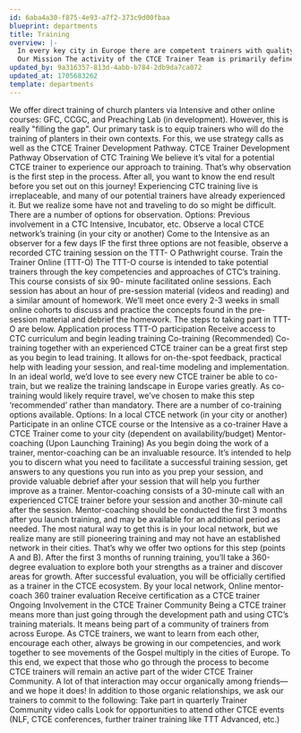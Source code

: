 ```yaml
---
id: 6aba4a30-f875-4e93-a7f2-373c9d00fbaa
blueprint: departments
title: Training
overview: |-
  In every key city in Europe there are competent trainers with quality training resources training planters and leaders in their own context and language. (Nice example. Ha!)
  Our Mission The activity of the CTCE Trainer Team is primarily defined in four areas corresponding to the key aspects of our vision. Every key city: We as the CTCE Trainer Team seek to help city leaders move training forward through strategy and coaching calls at least twice a year. We are also available to help leaders think through next steps or deal with particular challenges more often upon their need and request. A Trainer Team point person will be assigned to every person in our European Trainer Community, generally divided regionally among the CTC Trainer Team. Competent trainers: We help those who will be involved in training church planters in their local movement to develop along the CTCE Trainer Development Pathway. This process provides them with relevant theory, experience, feedback, mentor-coaching and support as they grow into being skilled, gospel-centred trainers of adult learners. Quality training resources: We know that even the best trainer needs quality training materials that they can use and contextualise as needed. Expecting each trainer to come up with their own training materials from scratch is burdensome on the trainers and will ultimately create a bottleneck for training. Therefore, the CTCE Trainer Team also works to create and curate various training curricula. We aim for these materials to be clear, simple and multipliable for leaders with varying levels of experience and in a multitude of different contexts. Own context and language: As part of the value of contextualising training, we realise that training must be run in the local languages of its target audience. For this reason, translation plays a vital role in seeing training multiply across Europe. While the on-the-ground work of translation will always be on the local leaders and their teams, we are happy to share our experience in this area.
updated_by: 9a316357-813d-4abb-b784-2db9da7ca072
updated_at: 1705683262
template: departments
---
```

We offer direct training of church planters via Intensive and other online courses: GFC, CCGC, and Preaching Lab (in development). However, this is really "filling the gap". Our primary task is to equip trainers who will do the training of planters in their own contexts. For this, we use strategy calls as well as the CTCE Trainer Development Pathway. CTCE Trainer Development Pathway Observation of CTC Training We believe it’s vital for a potential CTCE trainer to experience our approach to training. That’s why observation is the first step in the process. After all, you want to know the end result before you set out on this journey! Experiencing CTC training live is irreplaceable, and many of our potential trainers have already experienced it. But we realize some have not and traveling to do so might be difficult. There are a number of options for observation. Options: Previous involvement in a CTC Intensive, Incubator, etc. Observe a local CTCE network’s training (in your city or another) Come to the Intensive as an observer for a few days IF the first three options are not feasible, observe a recorded CTC training session on the TTT- O Pathwright course. Train the Trainer Online (TTT-O) The TTT-O course is intended to take potential trainers through the key competencies and approaches of CTC’s training. This course consists of six 90- minute facilitated online sessions. Each session has about an hour of pre-session material (videos and reading) and a similar amount of homework.
We’ll meet once every 2-3 weeks in small online cohorts to discuss and practice the concepts found in the pre-session material and debrief the homework. The steps to taking part in TTT-O are below. Application process TTT-O participation Receive access to CTC curriculum and begin leading training Co-training (Recommended) Co-training together with an experienced CTCE trainer can be a great first step as you begin to lead training. It allows for on-the-spot feedback, practical help with leading your session, and real-time modeling and implementation. In an ideal world, we’d love to see every new CTCE trainer be able to co-train, but we realize the training landscape in Europe varies greatly. As co-training would likely require travel, we’ve chosen to make this step ‘recommended’ rather than mandatory. There are a number of co-training options available. Options: In a local CTCE network (in your city or another) Participate in an online CTCE course or the Intensive as a co-trainer Have a CTCE Trainer come to your city (dependent on availability/budget) Mentor-coaching (Upon Launching Training) As you begin doing the work of a trainer, mentor-coaching can be an invaluable resource. It’s intended to help you to discern what you need to facilitate a successful training session, get answers to any questions you run into as you prep your session, and provide valuable debrief after your session that will help you further improve as a trainer. Mentor-coaching consists of a 30-minute call with an experienced CTCE trainer before your session and another 30-minute call after the session. Mentor-coaching should be conducted the first 3 months after you launch training, and may be available for an additional period as needed. The most natural way to get this is in your local network, but we realize many are still pioneering training and may not have an established network in their cities. That’s why we offer two options for this step (points A and B). After the first 3 months of running training, you’ll take a 360-degree evaluation to explore both your strengths as a trainer and discover areas for growth. After successful evaluation, you will be officially certified as a trainer in the CTCE ecosystem. By your local network, Online mentor-coach 360 trainer evaluation Receive certification as a CTCE trainer Ongoing Involvement in the CTCE Trainer Community Being a CTCE trainer means more than just going through the development path and using CTC’s training materials. It means being part of a community of trainers from across Europe. As CTCE trainers, we want to learn from each other, encourage each other, always be growing in our competencies, and work together to see movements of the Gospel multiply in the cities of Europe. To this end, we expect that those who go through the process to become CTCE trainers will remain an active part of the wider CTCE Trainer Community. A lot of that interaction may occur organically among friends—and we hope it does! In addition to those organic relationships, we ask our trainers to commit to the following: Take part in quarterly Trainer Community video calls Look for opportunities to attend other CTCE events (NLF, CTCE conferences, further trainer training like TTT Advanced, etc.)